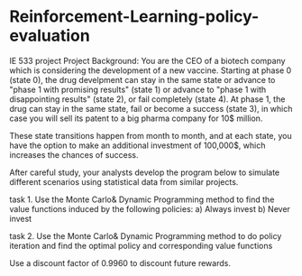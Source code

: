 # Reinforcement-Learning-policy-evaluation
IE 533 project
Project Background: You are the CEO of a biotech company which is considering the development of a new vaccine. Starting at phase 0 (state 0), the drug develpment can stay in the same state or advance to "phase 1 with promising results" (state 1) or advance to "phase 1 with disappointing results" (state 2), or fail completely (state 4). At phase 1, the drug can stay in the same state, fail or become a success (state 3), in which case you will sell its patent to a big pharma company for 10$ million.

These state transitions happen from month to month, and at each state, you have the option to make an additional investment of 100,000$, which increases the chances of success.

After careful study, your analysts develop the program below to simulate different scenarios using statistical data from similar projects.

task 1. Use the Monte Carlo& Dynamic Programming method to find the value functions induced by the following policies:
a) Always invest
b) Never invest

task 2. Use the Monte Carlo& Dynamic Programming method to do policy iteration and find the optimal policy and corresponding value functions

Use a discount factor of 0.9960 to discount future rewards.
